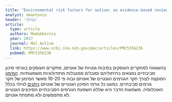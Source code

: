 ```yaml
---
title: "Environmental risk factors for autism: an evidence-based review of systematic reviews and meta-analyses"
analyst: amantonio
header: 'גנטיקה'
article:
  type: article
  authors: Modabbernia
  year: 2017
  journal: Mol Autism
  link: https://www.ncbi.nlm.nih.gov/pmc/articles/PMC5356236
  pubmed: PMC5356236
---
```


בהשוואה למחקרים העוסקים בסיבות גנטיות של אוטיזם, מחקרים העוסקים בגורמי סיכון סביבתיים נמצאים בחיתוליהם וסובלים ממגבלות מתודולוגיות משמעותיות.
[המימון](https://www.ucdmc.ucdavis.edu/welcome/features/20090218_autism_environment) המוקצה לצורך חקר הגורמים הגנטיים של אוטיזם גבוה פי 10-20 מאשר המימון של חקר גורמים סביבתיים.
כמעט כל גורמי הסיכון הגנטיים של אוטיזם [ניתנים](https://www.ncbi.nlm.nih.gov/pmc/articles/PMC4986048) לגילוי בכלל האוכלוסיה. משמעות הדבר היא שללא השפעת הגורמים הסביבתיים הסיכונים הגנטיים לא מתממשים ולא מתפתח אוטיזם.
